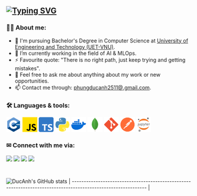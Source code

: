 ## [![Typing SVG](https://readme-typing-svg.herokuapp.com?font=Fira+Code&pause=1000&width=435&lines=A+3rd-year+student+from+UET-VNU;Interested+in+AIOps%2CDevOps+and+Quant)](https://git.io/typing-svg)

### 👩‍💻 About me:

- 🌱 I'm pursuing Bachelor's Degree in Computer Science at [University of Engineering and Technology (UET-VNU)](https://uet.vnu.edu.vn/).
- 🔭 I’m currently working in the field of AI & MLOps.
- ⚡ Favourite quote: "There is no right path, just keep trying and getting mistakes".
- 💬 Feel free to ask me about anything about my work or new opportunities.
- 📫 Contact me through: [phungducanh2511@.gmail.com](mailto:phungducanh2511@gmail.com).

### 🛠 Languages & tools:

<div>          
  <p align="left">
    <img src="./logo/cplusplus.png" title="C++" width="40" height="40" />
    <img src="./logo/javascript.png" title="Javascript" width="40" height="40" />
    <img src="./logo/typescript.png" title="Typescript" width="40" height="40" />
    <img src="./logo/python.png" title="python" width="40" height="40" />
    <img src="./logo/docker.png" title="Docker" width="40" height="40" />
    <img src="./logo/mongdb.png" title="MongoDB" width="40" height="40" />
    <img src="./logo/git.png" title="Git" width="40" height="40" />
    <img src="./logo/postman.png" title="Postman" width="40" height="40" />
    <img src="./logo/jupiter_notebook.png" title="Jupiter notebook" width="40" height="40" />    
  </p>
</div>

### ✉ Connect with me via:

<a href="https://github.com/spaghetti-lover" target="blank"><img align="center" src="https://img.shields.io/badge/-ducanh2511-1C1C1C?logo=github&logoColor=white"/></a>
<a href="https://www.linkedin.com/in/duc-anh-phung-025a3a248/" target="blank"><img align="center" src="https://img.shields.io/badge/-ducanh2511-0077B5?logo=linkedin&logoColor=white" /></a>
<a href="https://www.facebook.com/profile.php?id=100014872231760" target="blank"><img align="center" src="https://img.shields.io/badge/-PhungDucAnh-4267b2?logo=facebook&logoColor=white"/></a>
<a href="https://www.instagram.com/justme.ducanh/" target="blank"><img align="center" src="https://img.shields.io/badge/-justme.ducanh-F67A00?logo=instagram&logoColor=white" /></a>

&nbsp;

![DucAnh's GitHub stats](https://github-readme-stats.vercel.app/api?username=spaghetti-lover&show_icons=true)
| ------------------------------------------------------------------------------------------------------------- |
